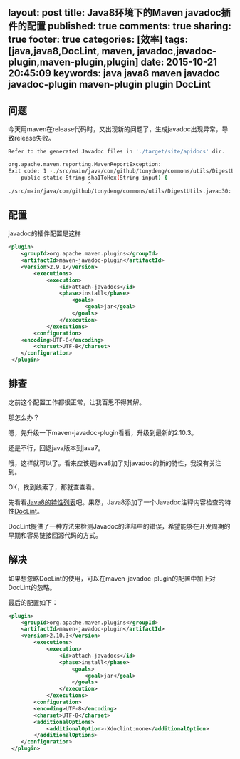 layout: post
title: Java8环境下的Maven javadoc插件的配置
published: true
comments: true
sharing: true
footer: true
categories: [效率]
tags: [java,java8,DocLint, maven, javadoc,javadoc-plugin,maven-plugin,plugin]
date: 2015-10-21 20:45:09
keywords: java java8 maven javadoc javadoc-plugin maven-plugin plugin DocLint
---
## 问题
今天用maven在release代码时，又出现新的问题了，生成javadoc出现异常，导致release失败。


```bash
Refer to the generated Javadoc files in './target/site/apidocs' dir.

org.apache.maven.reporting.MavenReportException:
Exit code: 1 -./src/main/java/com/github/tonydeng/commons/utils/DigestUtils.java:30: 警告: input没有 @param
	public static String sha1ToHex(String input) {
	                     ^
./src/main/java/com/github/tonydeng/commons/utils/DigestUtils.java:30: 警告: 没有 @return
```
<!-- more -->
## 配置

javadoc的插件配置是这样

```xml
<plugin>
    <groupId>org.apache.maven.plugins</groupId>
    <artifactId>maven-javadoc-plugin</artifactId>
    <version>2.9.1</version>
        <executions>
            <execution>
                <id>attach-javadocs</id>
                <phase>install</phase>
                    <goals>
                        <goal>jar</goal>
                    </goals>
                </execution>
            </executions>
        <configuration>
    <encoding>UTF-8</encoding>
        <charset>UTF-8</charset>
    </configuration>
 </plugin>
```

## 排查

之前这个配置工作都很正常，让我百思不得其解。

那怎么办？

嗯，先升级一下maven-javadoc-plugin看看，升级到最新的2.10.3。

还是不行，回退java版本到java7。

哦，这样就可以了。看来应该是java8加了对javadoc的新的特性，我没有关注到。

OK，找到线索了，那就查查看。

先看看[Java8的特性列表](http://openjdk.java.net/projects/jdk8/features)吧。果然，Java8添加了一个Javadoc注释内容检查的特性[DocLint](http://openjdk.java.net/jeps/172)。

DocLint提供了一种方法来检测Javadoc的注释中的错误，希望能够在开发周期的早期和容易链接回源代码的方式。

## 解决

如果想忽略DocLint的使用，可以在maven-javadoc-plugin的配置中加上对DocLint的忽略。

最后的配置如下：

```xml
<plugin>
    <groupId>org.apache.maven.plugins</groupId>
    <artifactId>maven-javadoc-plugin</artifactId>
    <version>2.10.3</version>
        <executions>
            <execution>
                <id>attach-javadocs</id>
                <phase>install</phase>
                    <goals>
                        <goal>jar</goal>
                    </goals>
                </execution>
            </executions>
        <configuration>
        <encoding>UTF-8</encoding>
        <charset>UTF-8</charset>
		<additionalOptions>
		    <additionalOption>-Xdoclint:none</additionalOption>
	    </additionalOptions>
    </configuration>
 </plugin>
```
